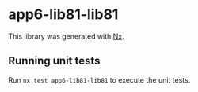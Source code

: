 # app6-lib81-lib81

This library was generated with [Nx](https://nx.dev).

## Running unit tests

Run `nx test app6-lib81-lib81` to execute the unit tests.
